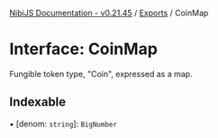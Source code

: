 [NibiJS Documentation - v0.21.45](../intro.md) / [Exports](../modules.md) / CoinMap

# Interface: CoinMap

Fungible token type, "Coin", expressed as a map.

## Indexable

▪ [denom: `string`]: `BigNumber`

